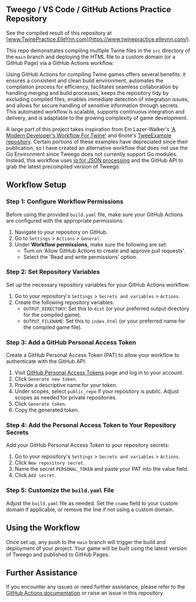 ## Tweego / VS Code / GitHub Actions Practice Repository

See the compiled result of this repository at [www.TwinePractice.ElleYnn.com](https://www.twinepractice.elleynn.com/).

This repo demonstrates compiling multiple Twine files in the `src` directory of the `main` branch and deploying the HTML file to a custom domain (or a GitHub Page) via a GitHub Actions workflow.

Using GitHub Actions for compiling Twine games offers several benefits: it ensures a consistent and clean build environment, automates the compilation process for efficiency, facilitates seamless collaboration by handling merging and build processes, keeps the repository tidy by excluding compiled files, enables immediate detection of integration issues, and allows for secure handling of sensitive information through secrets. This automated workflow is scalable, supports continuous integration and delivery, and is adaptable to the growing complexity of game development.

A large part of this project takes inspiration from Em Lazer-Walker's ['A Modern Developer's Workflow For Twine'](https://dev.to/lazerwalker/a-modern-developer-s-workflow-for-twine-4imp) and 6note's [TweeExample repository](https://github.com/6notes/tweeExample). Certain portions of these examples have depreciated since their publication, so I have created an alternative workflow that does not use the Go Environment since Tweego does not currently support Go modules. Instead, this workflow uses [jq for JSON processing](https://jqlang.github.io/jq/manual/) and the GitHub API to grab the latest precompiled version of Tweego.

## Workflow Setup

### Step 1: Configure Workflow Permissions

Before using the provided `build.yaml` file, make sure your GitHub Actions are configured with the appropriate permissions:

1. Navigate to your repository on GitHub.
2. Go to `Settings` > `Actions` > `General`.
3. Under **Workflow permissions**, make sure the following are set:
   - Turn on 'Allow GitHub Actions to create and approve pull requests'.
   - Select the 'Read and write permissions' option.

### Step 2: Set Repository Variables

Set up the necessary repository variables for your GitHub Actions workflow:

1. Go to your repository's `Settings` > `Secrets and variables` > `Actions`.
2. Create the following repository variables:
   - `OUTPUT_DIRECTORY`: Set this to `dist` (or your preferred output directory for the compiled game).
   - `OUTPUT_FILENAME`: Set this to `index.html` (or your preferred name for the compiled game file).

### Step 3: Add a GitHub Personal Access Token

Create a GitHub Personal Access Token (PAT) to allow your workflow to authenticate with the GitHub API:

1. Visit [GitHub Personal Access Tokens](https://github.com/settings/tokens) page and log in to your account.
2. Click `Generate new token`.
3. Provide a descriptive name for your token.
4. Under scopes, select `public_repo` if your repository is public. Adjust scopes as needed for private repositories.
5. Click `Generate token`.
6. Copy the generated token.

### Step 4: Add the Personal Access Token to Your Repository Secrets

Add your GitHub Personal Access Token to your repository secrets:

1. Go to your repository's `Settings` > `Secrets and variables` > `Actions`.
2. Click `New repository secret`.
3. Name the secret `PERSONAL_TOKEN` and paste your PAT into the value field.
4. Click `Add secret`.

### Step 5: Customize the `build.yaml` File

Adjust the `build.yaml` file as needed. Set the `cname` field to your custom domain if applicable, or remove the line if not using a custom domain.

## Using the Workflow

Once set up, any push to the `main` branch will trigger the build and deployment of your project. Your game will be built using the latest version of Tweego and published to GitHub Pages.

## Further Assistance

If you encounter any issues or need further assistance, please refer to the [GitHub Actions documentation](https://docs.github.com/en/actions) or raise an issue in this repository.

